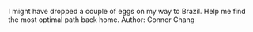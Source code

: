 I might have dropped a couple of eggs on my way to Brazil. Help me find the most optimal path back home. Author: Connor Chang
